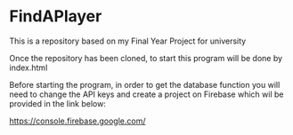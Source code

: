 # FindAPlayer

This is a repository based on my Final Year Project for university

Once the repository has been cloned, to start this program will be done by index.html

Before starting the program, in order to get the database function you will need to change the API keys and create a project on Firebase which wil be provided in the link below:

https://console.firebase.google.com/
